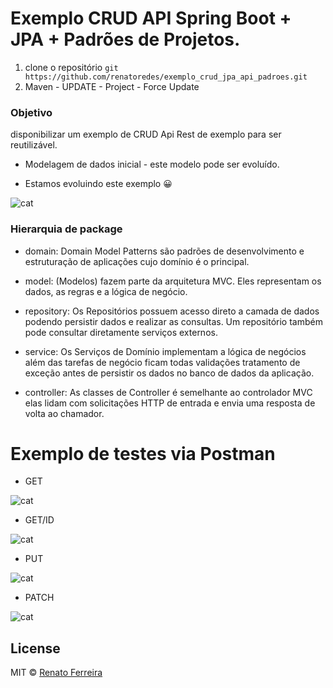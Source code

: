 # Exemplo CRUD API Spring Boot + JPA + Padrões de Projetos.

1. clone o repositório `git https://github.com/renatoredes/exemplo_crud_jpa_api_padroes.git` <br />
2. Maven - UPDATE - Project - Force Update <br />


### Objetivo
disponibilizar um exemplo de CRUD Api Rest de exemplo para ser reutilizável.

* Modelagem de dados inicial - este modelo pode ser evoluído.
- Estamos evoluindo este exemplo 😀

![cat](https://github.com/renatoredes/exemplo_crud_jpa_api_padroes/blob/main/screenshot/entidade_medico_consulta.png)


### Hierarquia de package 

* domain: Domain Model Patterns são padrões de desenvolvimento e estruturação de aplicações cujo domínio é o principal.

* model: (Modelos) fazem parte da arquitetura MVC. Eles representam os dados, as regras e a lógica de negócio.

* repository: Os Repositórios possuem acesso direto a camada de dados podendo persistir dados e realizar as consultas. 
Um repositório também pode consultar diretamente serviços externos.

* service: Os Serviços de Domínio implementam a lógica de negócios além das tarefas de negócio ficam todas validações 
tratamento de exceção antes de persistir os dados no banco de dados da aplicação.

* controller: As classes de Controller é semelhante ao controlador MVC elas lidam com solicitações HTTP
de entrada e envia uma resposta de volta ao chamador.


# Exemplo de testes via Postman

* GET

![cat](https://github.com/renatoredes/exemplo_crud_jpa_api_padroes/blob/main/screenshot/GetMedicos.png)

* GET/ID

![cat](https://github.com/renatoredes/exemplo_crud_jpa_api_padroes/blob/main/screenshot/GetIDMedicos.png)

* PUT

![cat](https://github.com/renatoredes/exemplo_crud_jpa_api_padroes/blob/main/screenshot/PutMedico.png)

* PATCH

![cat](https://github.com/renatoredes/exemplo_crud_jpa_api_padroes/blob/main/screenshot/PATCH.png)

## License
MIT © [Renato Ferreira](https://github.com/renatoredes)
